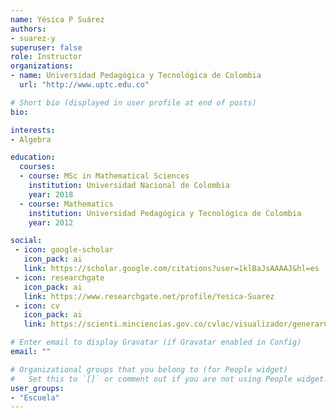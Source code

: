 ```yaml
---
name: Yésica P Suárez
authors:
- suarez-y
superuser: false
role: Instructor
organizations:
- name: Universidad Pedagógica y Tecnológica de Colombia
  url: "http://www.uptc.edu.co"

# Short bio (displayed in user profile at end of posts)
bio: 

interests:
- Algebra

education:
  courses:
  - course: MSc in Mathematical Sciences
    institution: Universidad Nacional de Colombia
    year: 2018
  - course: Mathematics
    institution: Universidad Pedagógica y Tecnológica de Colombia
    year: 2012

social:
 - icon: google-scholar
   icon_pack: ai
   link: https://scholar.google.com/citations?user=1klBaJsAAAAJ&hl=es
 - icon: researchgate
   icon_pack: ai
   link: https://www.researchgate.net/profile/Yesica-Suarez
 - icon: cv
   icon_pack: ai
   link: https://scienti.minciencias.gov.co/cvlac/visualizador/generarCurriculoCv.do?cod_rh=0001361666

# Enter email to display Gravatar (if Gravatar enabled in Config)
email: ""

# Organizational groups that you belong to (for People widget)
#   Set this to `[]` or comment out if you are not using People widget.
user_groups:
- "Escuela"
---
```

